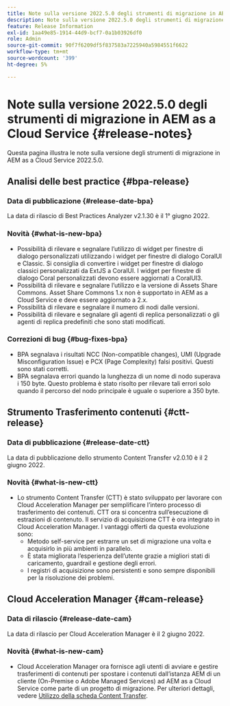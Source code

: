 ```yaml
---
title: Note sulla versione 2022.5.0 degli strumenti di migrazione in AEM as a Cloud Service
description: Note sulla versione 2022.5.0 degli strumenti di migrazione in AEM as a Cloud Service
feature: Release Information
exl-id: 1aa49e85-1914-44d9-bcf7-0a1b03926df0
role: Admin
source-git-commit: 90f7f6209df5f837583a7225940a5984551f6622
workflow-type: tm+mt
source-wordcount: '399'
ht-degree: 5%

---
```


# Note sulla versione 2022.5.0 degli strumenti di migrazione in AEM as a Cloud Service {#release-notes}

Questa pagina illustra le note sulla versione degli strumenti di migrazione in AEM as a Cloud Service 2022.5.0.

## Analisi delle best practice {#bpa-release}

### Data di pubblicazione {#release-date-bpa}

La data di rilascio di Best Practices Analyzer v2.1.30 è il 1° giugno 2022.

### Novità {#what-is-new-bpa}

* Possibilità di rilevare e segnalare l’utilizzo di widget per finestre di dialogo personalizzati utilizzando i widget per finestre di dialogo CoralUI e Classic. Si consiglia di convertire i widget per finestre di dialogo classici personalizzati da ExtJS a CoralUI. I widget per finestre di dialogo Coral personalizzati devono essere aggiornati a CoralUI3.
* Possibilità di rilevare e segnalare l’utilizzo e la versione di Assets Share Commons. Asset Share Commons 1.x non è supportato in AEM as a Cloud Service e deve essere aggiornato a 2.x.
* Possibilità di rilevare e segnalare il numero di nodi dalle versioni.
* Possibilità di rilevare e segnalare gli agenti di replica personalizzati o gli agenti di replica predefiniti che sono stati modificati.

### Correzioni di bug {#bug-fixes-bpa}

* BPA segnalava i risultati NCC (Non-compatible changes), UMI (Upgrade Misconfiguration Issue) e PCX (Page Complexity) falsi positivi. Questi sono stati corretti.
* BPA segnalava errori quando la lunghezza di un nome di nodo superava i 150 byte. Questo problema è stato risolto per rilevare tali errori solo quando il percorso del nodo principale è uguale o superiore a 350 byte.

## Strumento Trasferimento contenuti {#ctt-release}

### Data di pubblicazione {#release-date-ctt}

La data di pubblicazione dello strumento Content Transfer v2.0.10 è il 2 giugno 2022.

### Novità {#what-is-new-ctt}

* Lo strumento Content Transfer (CTT) è stato sviluppato per lavorare con Cloud Acceleration Manager per semplificare l’intero processo di trasferimento dei contenuti. CTT ora si concentra sull’esecuzione di estrazioni di contenuto. Il servizio di acquisizione CTT è ora integrato in Cloud Acceleration Manager. I vantaggi offerti da questa evoluzione sono:
   * Metodo self-service per estrarre un set di migrazione una volta e acquisirlo in più ambienti in parallelo.
   * È stata migliorata l’esperienza dell’utente grazie a migliori stati di caricamento, guardrail e gestione degli errori.
   * I registri di acquisizione sono persistenti e sono sempre disponibili per la risoluzione dei problemi.

## Cloud Acceleration Manager {#cam-release}

### Data di rilascio {#release-date-cam}

La data di rilascio per Cloud Acceleration Manager è il 2 giugno 2022.

### Novità {#what-is-new-cam}

* Cloud Acceleration Manager ora fornisce agli utenti di avviare e gestire trasferimenti di contenuti per spostare i contenuti dall’istanza AEM di un cliente (On-Premise o Adobe Managed Services) ad AEM as a Cloud Service come parte di un progetto di migrazione. Per ulteriori dettagli, vedere [Utilizzo della scheda Content Transfer](https://experienceleague.adobe.com/docs/experience-manager-cloud-service/content/migration-journey/cloud-acceleration-manager/using-cam/cam-implementation-phase.html#content-transfer).
